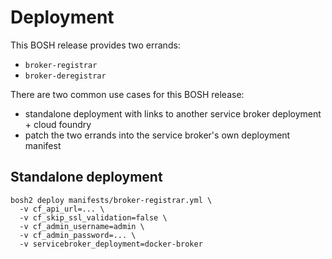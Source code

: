 # Deployment

This BOSH release provides two errands:

* `broker-registrar`
* `broker-deregistrar`

There are two common use cases for this BOSH release:

* standalone deployment with links to another service broker deployment + cloud foundry
* patch the two errands into the service broker's own deployment manifest

## Standalone deployment

```
bosh2 deploy manifests/broker-registrar.yml \
  -v cf_api_url=... \
  -v cf_skip_ssl_validation=false \
  -v cf_admin_username=admin \
  -v cf_admin_password=... \
  -v servicebroker_deployment=docker-broker
```
